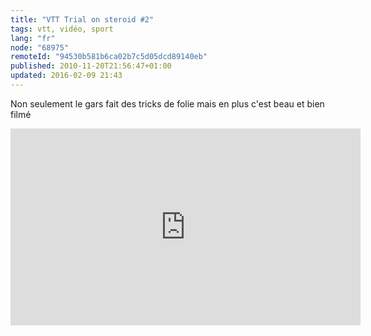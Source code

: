 ```yaml
---
title: "VTT Trial on steroid #2"
tags: vtt, vidéo, sport
lang: "fr"
node: "68975"
remoteId: "94530b581b6ca02b7c5d05dcd89140eb"
published: 2010-11-20T21:56:47+01:00
updated: 2016-02-09 21:43
---
```


Non seulement le gars fait des tricks de folie mais en plus c'est beau et bien
filmé

<div class="video-container">
<iframe width="560" height="315" src="https://www.youtube-nocookie.com/embed/Cj6ho1-G6tw?rel=0" frameborder="0" allow="autoplay; encrypted-media" allowfullscreen></iframe>
</div>
